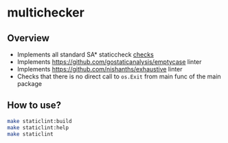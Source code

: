 # multichecker

## Overview

- Implements all standard SA* staticcheck [checks](https://staticcheck.dev/docs/checks/)
- Implements https://github.com/gostaticanalysis/emptycase linter
- Implements https://github.com/nishanths/exhaustive linter
- Checks that there is no direct call to `os.Exit` from main func of the main package


## How to use?
```bash
make staticlint:build
make staticlint:help
make staticlint
```